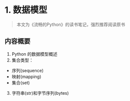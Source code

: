 # 1. 数据模型
> 本文为《流畅的Python》的读书笔记，强烈推荐阅读原书

## 内容概要
1. Python 的数据模型概述
2. 集合类型：
  - 序列(sequence)
  - 映射(mapping)
  - 集合(set)
3. 字符串(str)和字节序列(bytes)
